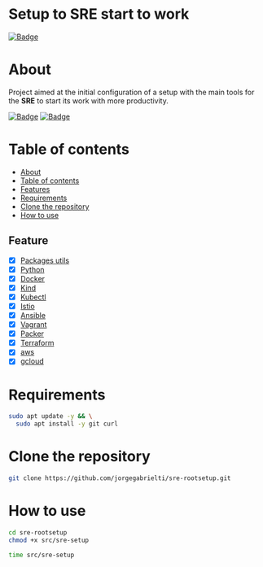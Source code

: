 # **Setup to SRE start to work**
[![Badge](https://img.shields.io/github/last-commit/jorgegabrielti/sre-rootsetup)](https://github.com/jorgegabrielti/sre-rootsetup)

About
==========
Project aimed at the initial configuration of a setup with the main tools for the **SRE** to start its work with more productivity.

[![Badge](https://img.shields.io/badge/Homologated-Ubuntu%20v20.04-orange)](https://ubuntu.com/download)
[![Badge](https://img.shields.io/badge/Requirements-git--scm-green)](https://git-scm.com/)


Table of contents
==========
<!--ts-->
   * [About](#about)
   * [Table of contents](#table-of-contents)
   * [Features](#features)
   * [Requirements](#requirements)
   * [Clone the repository](#clone-repo)
   * [How to use](#how-to)
<!--te-->

## Feature
- [x] [Packages utils](src/conf/packages.txt)
- [x] [Python](https://www.python.org/downloads)
- [x] [Docker](https://docs.docker.com/engine/install)
- [x] [Kind](https://kind.sigs.k8s.io/)
- [x] [Kubectl](https://kubernetes.io/docs/tasks/tools/install-kubectl-linux/)
- [x] [Istio](https://istio.io/latest/docs/setup/getting-started/)
- [x] [Ansible](https://docs.ansible.com/ansible/latest/installation_guide/intro_installation.html)
- [x] [Vagrant](https://www.vagrantup.com/downloads)
- [x] [Packer](https://www.packer.io/) 
- [x] [Terraform](https://www.terraform.io/downloads)
- [x] [aws](https://docs.aws.amazon.com/cli/latest/userguide/getting-started-install.html)
- [x] [gcloud](https://cloud.google.com/sdk/docs/install)

Requirements
==========
```bash
sudo apt update -y && \
  sudo apt install -y git curl
```

Clone the repository
==========
```bash
git clone https://github.com/jorgegabrielti/sre-rootsetup.git
```
How to use
==========

```bash
cd sre-rootsetup
chmod +x src/sre-setup
```
```bash
time src/sre-setup
```

